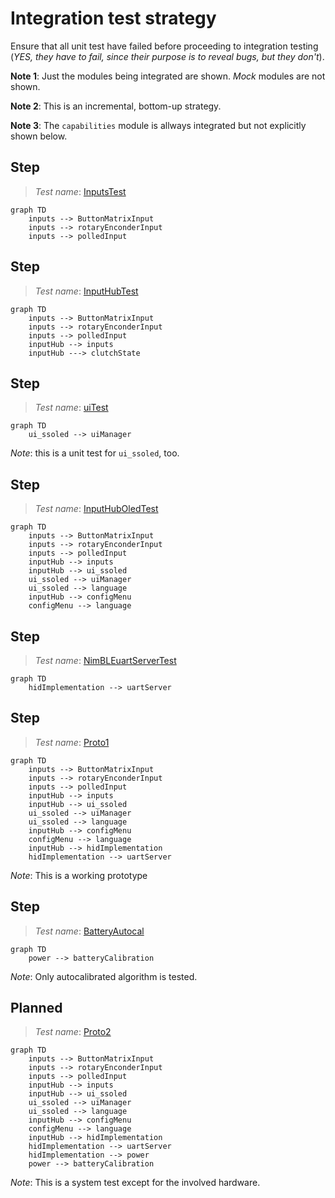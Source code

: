 # Integration test strategy

Ensure that all unit test have failed before proceeding to integration testing (*YES, they have to fail, since their purpose is to reveal bugs, but they don't*).

**Note 1**: Just the modules being integrated are shown. _Mock_ modules are not shown.

**Note 2**: This is an incremental, bottom-up strategy.

**Note 3**: The `capabilities` module is allways integrated but not explicitly shown below.

## Step

> _Test name_: [InputsTest](./InputsTest/README.md)

```mermaid
graph TD
    inputs --> ButtonMatrixInput
    inputs --> rotaryEnconderInput
    inputs --> polledInput
```

## Step

> _Test name_: [InputHubTest](./InputHubTest/README.md)

```mermaid
graph TD
    inputs --> ButtonMatrixInput
    inputs --> rotaryEnconderInput
    inputs --> polledInput
    inputHub --> inputs
    inputHub ---> clutchState
```

## Step

> _Test name_: [uiTest](./uiTest/README.md)

```mermaid
graph TD
    ui_ssoled --> uiManager
```

_Note_: this is a unit test for `ui_ssoled`, too. 

## Step

> _Test name_: [InputHubOledTest](./InputHubOledTest/README.md)

```mermaid
graph TD
    inputs --> ButtonMatrixInput
    inputs --> rotaryEnconderInput
    inputs --> polledInput
    inputHub --> inputs
    inputHub --> ui_ssoled
    ui_ssoled --> uiManager
    ui_ssoled --> language
    inputHub --> configMenu
    configMenu --> language
```

## Step

> _Test name_: [NimBLEuartServerTest](./NimBLEuartServerTest/README.md)

```mermaid
graph TD
    hidImplementation --> uartServer
```

## Step

> _Test name_: [Proto1](./Proto1/README.md)

```mermaid
graph TD
    inputs --> ButtonMatrixInput
    inputs --> rotaryEnconderInput
    inputs --> polledInput
    inputHub --> inputs
    inputHub --> ui_ssoled
    ui_ssoled --> uiManager
    ui_ssoled --> language
    inputHub --> configMenu
    configMenu --> language
    inputHub --> hidImplementation
    hidImplementation --> uartServer
```

_Note_: This is a working prototype

## Step

> _Test name_: [BatteryAutocal](./BatteryAutocal/README.md)

```mermaid
graph TD
    power --> batteryCalibration
```

_Note_: Only autocalibrated algorithm is tested.

## Planned

> _Test name_: [Proto2](./Proto2/README.md)

```mermaid
graph TD
    inputs --> ButtonMatrixInput
    inputs --> rotaryEnconderInput
    inputs --> polledInput
    inputHub --> inputs
    inputHub --> ui_ssoled
    ui_ssoled --> uiManager
    ui_ssoled --> language
    inputHub --> configMenu
    configMenu --> language
    inputHub --> hidImplementation
    hidImplementation --> uartServer
    hidImplementation --> power
    power --> batteryCalibration
```

_Note_: This is a system test except for the involved hardware.